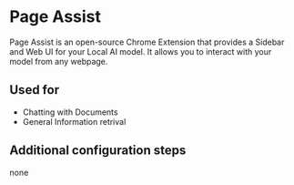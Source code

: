 # Page Assist

Page Assist is an open-source Chrome Extension that provides a Sidebar and Web UI for your Local AI model. It allows you to interact with your model from any webpage.

## Used for

- Chatting with Documents
- General Information retrival

## Additional configuration steps

none